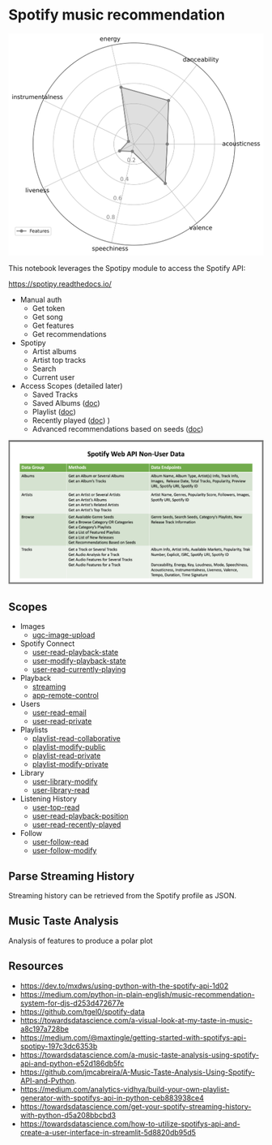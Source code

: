 # Spotify music recommendation

![feature-plot](spotifyData/features.svg)

This notebook leverages the Spotipy module to access the Spotify API:

https://spotipy.readthedocs.io/

* Manual auth
  * Get token
  * Get song
  * Get features
  * Get recommendations
* Spotipy
  * Artist albums
  * Artist top tracks
  * Search
  * Current user
* Access Scopes (detailed later)
  * Saved Tracks
  * Saved Albums ([doc](https://developer.spotify.com/console/get-current-user-saved-albums))
  * Playlist ([doc](https://developer.spotify.com/console/get-current-user-playlists/))
  * Recently played ([doc](https://developer.spotify.com/console/get-recently-played/))
  )
  * Advanced recommendations based on seeds ([doc](https://developer.spotify.com/console/get-recommendations/))

![spotifyNoneUserData](spotifyNonUserData.png)

## Scopes

* Images
  * [ugc-image-upload](https://developer.spotify.com/documentation/general/guides/scopes/#ugc-image-upload)
* Spotify Connect
  * [user-read-playback-state](https://developer.spotify.com/documentation/general/guides/scopes/#user-read-playback-state)
  * [user-modify-playback-state](https://developer.spotify.com/documentation/general/guides/scopes/#user-modify-playback-state)
  * [user-read-currently-playing](https://developer.spotify.com/documentation/general/guides/scopes/#user-read-currently-playing)
* Playback
  * [streaming](https://developer.spotify.com/documentation/general/guides/scopes/#streaming)
  * [app-remote-control](https://developer.spotify.com/documentation/general/guides/scopes/#app-remote-control)
* Users
  * [user-read-email](https://developer.spotify.com/documentation/general/guides/scopes/#user-read-email)
  * [user-read-private](https://developer.spotify.com/documentation/general/guides/scopes/#user-read-private)
* Playlists
  * [playlist-read-collaborative](https://developer.spotify.com/documentation/general/guides/scopes/#playlist-read-collaborative)
  * [playlist-modify-public](https://developer.spotify.com/documentation/general/guides/scopes/#playlist-modify-public)
  * [playlist-read-private](https://developer.spotify.com/documentation/general/guides/scopes/#playlist-read-private)
  * [playlist-modify-private](https://developer.spotify.com/documentation/general/guides/scopes/#playlist-modify-private)
* Library
  * [user-library-modify](https://developer.spotify.com/documentation/general/guides/scopes/#user-library-modify)
  * [user-library-read](https://developer.spotify.com/documentation/general/guides/scopes/#user-library-read)
* Listening History
  * [user-top-read](https://developer.spotify.com/documentation/general/guides/scopes/#user-top-read)
  * [user-read-playback-position](https://developer.spotify.com/documentation/general/guides/scopes/#user-read-playback-position)
  * [user-read-recently-played](https://developer.spotify.com/documentation/general/guides/scopes/#user-read-recently-played)
* Follow
  * [user-follow-read](https://developer.spotify.com/documentation/general/guides/scopes/#user-follow-read)
  * [user-follow-modify](https://developer.spotify.com/documentation/general/guides/scopes/#user-follow-modify)

## Parse Streaming History

Streaming history can be retrieved from the Spotify profile as JSON.

## Music Taste Analysis

Analysis of features to produce a polar plot

## Resources
* https://dev.to/mxdws/using-python-with-the-spotify-api-1d02
* https://medium.com/python-in-plain-english/music-recommendation-system-for-djs-d253d472677e
* https://github.com/tgel0/spotify-data
* https://towardsdatascience.com/a-visual-look-at-my-taste-in-music-a8c197a728be
* https://medium.com/@maxtingle/getting-started-with-spotifys-api-spotipy-197c3dc6353b
* https://towardsdatascience.com/a-music-taste-analysis-using-spotify-api-and-python-e52d186db5fc
* https://github.com/jmcabreira/A-Music-Taste-Analysis-Using-Spotify-API-and-Python.
* https://medium.com/analytics-vidhya/build-your-own-playlist-generator-with-spotifys-api-in-python-ceb883938ce4
* https://towardsdatascience.com/get-your-spotify-streaming-history-with-python-d5a208bbcbd3
* https://towardsdatascience.com/how-to-utilize-spotifys-api-and-create-a-user-interface-in-streamlit-5d8820db95d5